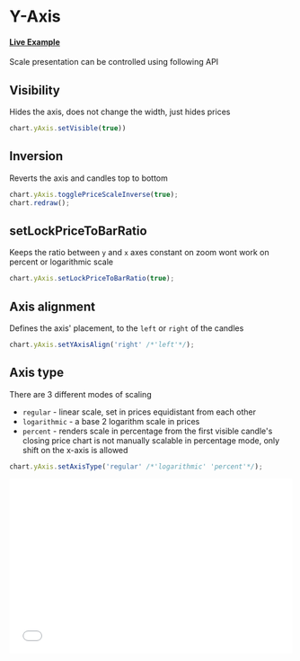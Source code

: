 # Y-Axis

#### <!--CSB_LINK-->[Live Example](https://codesandbox.io/s/qqkc44)<!--/CSB_LINK-->

Scale presentation can be controlled using following API

## Visibility

Hides the axis, does not change the width, just hides prices

```js
chart.yAxis.setVisible(true))
```

## Inversion

Reverts the axis and candles top to bottom

```js
chart.yAxis.togglePriceScaleInverse(true);
chart.redraw();
```

## setLockPriceToBarRatio

Keeps the ratio between `y` and `x` axes constant on zoom
wont work on percent or logarithmic scale

```js
chart.yAxis.setLockPriceToBarRatio(true);
```

## Axis alignment

Defines the axis' placement, to the `left` or `right` of the candles

```js
chart.yAxis.setYAxisAlign('right' /*'left'*/);
```

## Axis type

There are 3 different modes of scaling

-   `regular` - linear scale, set in prices equidistant from each other
-   `logarithmic` - a base 2 logarithm scale in prices
-   `percent` - renders scale in percentage from the first visible candle's closing price
    chart is not manually scalable in percentage mode, only shift on the x-axis is allowed

```js
chart.yAxis.setAxisType('regular' /*'logarithmic' 'percent'*/);
```

<iframe src="./index.html" style="width:100%; border:none; height: 310px" title="DXCharts Lite React integration"></iframe>
